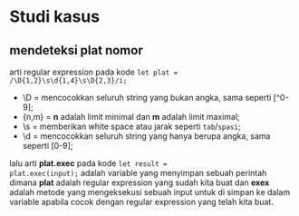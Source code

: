 # Studi kasus
## mendeteksi plat nomor
arti regular expression pada kode <code>let plat = /\D{1,2}\s\d{1,4}\s\D{2,3}/i;</code>

- \D = mencocokkan seluruh string yang bukan angka, sama seperti [^0-9];
- {n,m} = <b>n</b> adalah limit minimal dan <b>m</b> adalah limit maximal;
- \s = memberikan white space atau jarak seperti <code>tab</code>/<code>spasi</code>;
- \d = mencocokkan seluruh string yang hanya berupa angka, sama seperti [0-9];

lalu arti <b>plat.exec</b> pada kode <code>let result = plat.exec(input);</code> adalah variable yang menyimpan sebuah perintah dimana <b>plat</b> adalah regular expression yang sudah kita buat dan <b>exex</b> adalah metode yang mengeksekusi sebuah input untuk di simpan ke dalam variable apabila cocok dengan regular expression yang telah kita buat.